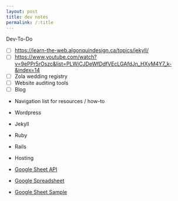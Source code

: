```yaml
---
layout: post
title: dev notes
permalink: /:title
---
```


Dev-To-Do

- [ ] https://learn-the-web.algonquindesign.ca/topics/jekyll/
- [ ] https://www.youtube.com/watch?v=9ePPr5rOszc&list=PLWjCJDeWfDdfVEcLGAfdJn_HXyM4Y7_k-&index=14
- [ ] Zola wedding registry
- [ ] Website auditing tools
- [ ] Blog
* Navigation list for resources / how-to
* Wordpress
* Jekyll
* Ruby
* Rails
* Hosting

* [Google Sheet API](https://developers.google.com/sheets/api/samples/reading)
* [Google Spreadsheet](http://www.uxebu.com/blog/2009/04/30/jsonp-for-google-spreadsheets/)
* [Google Sheet Sample](https://developers.google.com/gdata/samples/spreadsheet_sample?csw=1)